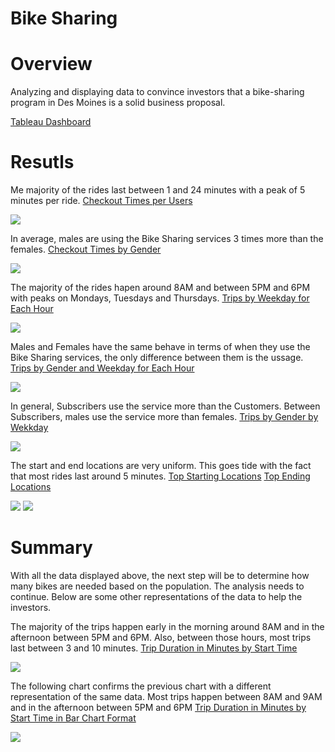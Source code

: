 # Bike Sharing

# Overview
Analyzing and displaying data to convince investors that a bike-sharing program in Des Moines is a solid business proposal.

[Tableau Dashboard](https://public.tableau.com/views/Columbus-10/FinalPresentation?:language=en-US&:display_count=n&:origin=viz_share_link)

# Resutls
Me majority of the rides last between 1 and 24 minutes with a peak of 5 minutes per ride.
[Checkout Times per Users](https://public.tableau.com/views/Columbus-01/CheckoutTimesforUsers?:language=en-US&publish=yes&:display_count=n&:origin=viz_share_link)

<img src="https://github.com/juliomeza/bikesharing/blob/main/screenshots/01%20Checkout%20times%20for%20Users.png">

In average, males are using the Bike Sharing services 3 times more than the females.
[Checkout Times by Gender](https://public.tableau.com/views/Columbus-02/CheckoutTimesbyGender?:language=en-US&publish=yes&:display_count=n&:origin=viz_share_link)

<img src="https://github.com/juliomeza/bikesharing/blob/main/screenshots/02%20Checkout%20times%20per%20Gender.png">

The majority of the rides hapen around 8AM and between 5PM and 6PM with peaks on Mondays, Tuesdays and Thursdays.
[Trips by Weekday for Each Hour](https://public.tableau.com/views/Columbus-03/TripsbyWeekdayforEachHOur?:language=en-US&publish=yes&:display_count=n&:origin=viz_share_link)

<img src="https://github.com/juliomeza/bikesharing/blob/main/screenshots/03%20Trips%20by%20Weekday%20for%20Each%20Hour.png">

Males and Females have the same behave in terms of when they use the Bike Sharing services, the only difference between them is the ussage.
[Trips by Gender and Weekday for Each Hour](https://public.tableau.com/views/Columbus-04/TripsbyGenderWeekdayperHour?:language=en-US&publish=yes&:display_count=n&:origin=viz_share_link)

<img src="https://github.com/juliomeza/bikesharing/blob/main/screenshots/04%20Trips%20by%20Gender%20(Weekday%20per%20Hour).png">


In general, Subscribers use the service more than the Customers. Between Subscribers, males use the service more than females.
[Trips by Gender by Wekkday](https://public.tableau.com/views/Columbus-05/TripsbyGenderbyWeekday?:language=en-US&publish=yes&:display_count=n&:origin=viz_share_link)

<img src="https://github.com/juliomeza/bikesharing/blob/main/screenshots/05%20Trips%20by%20Gender%20by%20Weekday.png">

The start and end locations are very uniform. This goes tide with the fact that most rides last around 5 minutes.
[Top Starting Locations](https://public.tableau.com/views/Columbus-06/TopStartingLocations?:language=en-US&publish=yes&:display_count=n&:origin=viz_share_link)
[Top Ending Locations](https://public.tableau.com/views/Columbus-07/TopEndingLocations?:language=en-US&publish=yes&:display_count=n&:origin=viz_share_link)

<img src="https://github.com/juliomeza/bikesharing/blob/main/screenshots/06%20Starting%20Location.png">

<img src="https://github.com/juliomeza/bikesharing/blob/main/screenshots/07%20Ending%20Location.png">

# Summary
With all the data displayed above, the next step will be to determine how many bikes are needed based on the population. The analysis needs to continue. Below are some other representations of the data to help the investors.

The majority of the trips happen early in the morning around 8AM and in the afternoon between 5PM and 6PM. Also, between those hours, most trips last between 3 and 10 minutes.
[Trip Duration in Minutes by Start Time](https://public.tableau.com/views/Columbus-08/TripDurationinMinutesbyStartTime?:language=en-US&publish=yes&:display_count=n&:origin=viz_share_link)

<img src="https://github.com/juliomeza/bikesharing/blob/main/screenshots/08%20Trips%20by%20Start%20Time%20and%20Trip%20Duration%20in%20Minutes.png">

The following chart confirms the previous chart with a different representation of the same data. Most trips happen between 8AM and 9AM and in the afternoon between 5PM and 6PM
[Trip Duration in Minutes by Start Time in Bar Chart Format](https://public.tableau.com/views/Columbus-09/TripDurationbyStartTimeBar?:language=en-US&publish=yes&:display_count=n&:origin=viz_share_link)

<img src="https://github.com/juliomeza/bikesharing/blob/main/screenshots/09%20Trips%20by%20Start%20Time%20and%20Trip%20Duration%20in%20Minutes%20BAR%20CHART.png">